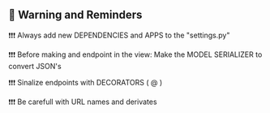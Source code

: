 ## 📌 Warning and Reminders

❗❗❗​ Always add new DEPENDENCIES and APPS to the "settings.py"

❗❗❗​ Before making and endpoint in the view: Make the MODEL SERIALIZER to convert JSON's

❗❗❗​ Sinalize endpoints with DECORATORS ( @ )

❗❗❗​ Be carefull with URL names and derivates

